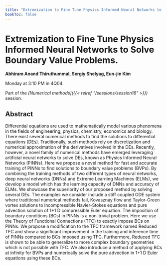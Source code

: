 ```yaml
---
title: "Extremization to Fine Tune Physics Informed Neural Networks to Solve Boundary Value Problems."
bookToc: false
---
```


# Extremization to Fine Tune Physics Informed Neural Networks to Solve Boundary Value Problems.

**Abhiram Anand Thiruthummal, Sergiy Shelyag, Eun-jin Kim**

Monday at 3:10 PM in 4Q04.

Part of the *[Numerical methods]({{< relref "/sessions/session16" >}})* session.

## Abstract

Differential equations are used to mathematically model various phenomena in the fields of engineering, physics, chemistry, economics and biology. There exist several numerical methods to find the solutions to differential equations (DEs). Traditionally, such methods rely on discretization and numerical approximation of the derivatives involved in the DEs. Recently, however, a novel family of numerical methods have emerged leveraging artificial neural networks to solve DEs, known as Physics Informed Neural Networks (PINNs).
Here we propose a novel method for fast and accurate training of PINNs to find solutions to boundary value problems (BVPs). By combining the training methods of two different types of neural networks, deep neural networks (DNNs) and Extreme Learning Machines (ELMs), we develop a model which has the learning capacity of DNNs and accuracy of ELMs. We showcase the superiority of our proposed method by solving several DEs. The examples we consider include a stiff coupled ODE system where traditional numerical methods fail, Kovasznay flow and Taylor-Green vortex solutions to incompressible Navier-Stokes equations and pure advection solution of 1+1 D compressible Euler equation. 
The imposition of boundary conditions (BCs) in PINNs is a non-trivial problem. Here we use the Theory of Functional Connections (TFC) to exactly impose BCs on PINNs. We propose a modification to the TFC framework named Reduced TFC and show a significant improvement in the training and inference time of PINNs compared to BCs imposed using TFC. Furthermore, Reduced TFC is shown to be able to generalize to more complex boundary geometries which is not possible with TFC. We also introduce a method of applying BCs at infinity for BVPs and numerically solve the pure advection in 1+1 D Euler equations using these BCs.



